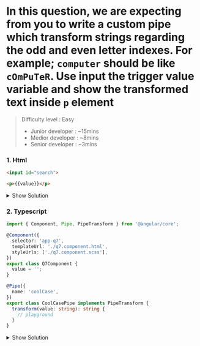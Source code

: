  
# In this question, we are expecting from you to write a custom pipe which transform strings regarding the odd and even letter indexes. For example; `computer` should be like `cOmPuTeR`. Use input the trigger value variable and show the transformed text inside `p` element

>Difficulty level : Easy 
> - Junior developer : ~15mins 
> - Medior developer : ~8mins 
> - Senior developer : ~3mins

### 1. Html

```html
<input id="search">

<p>{{value}}</p>
```

<details>
<summary>Show Solution</summary>
<p>

```html
<input id="search" [(ngModel)]="value">

<p>{{value | coolCase}}</p>
```

</p>
</details>


### 2. Typescript

```typescript
import { Component, Pipe, PipeTransform } from '@angular/core';

@Component({
  selector: 'app-q7',
  templateUrl: './q7.component.html',
  styleUrls: ['./q7.component.scss'],
})
export class Q7Component {
  value = '';
}

@Pipe({
  name: 'coolCase',
})
export class CoolCasePipe implements PipeTransform {
  transform(value: string): string {
    // playground
  }
}
```

<details>
<summary>Show Solution</summary>
<p>

```typescript
import { Component, Pipe, PipeTransform } from '@angular/core';

@Component({
  selector: 'app-q7',
  templateUrl: './q7.component.html',
  styleUrls: ['./q7.component.scss'],
})
export class Q7Component {
  value = '';
}

@Pipe({
  name: 'coolCase',
})
export class CoolCasePipe implements PipeTransform {
  transform(value: string): string {
    return value
      ?.split('')
      .map((letter, index) =>
        index & 1 ? letter.toUpperCase() : letter.toLowerCase()
      )
      .join('');
  }
}
```

</p>
</details>
 